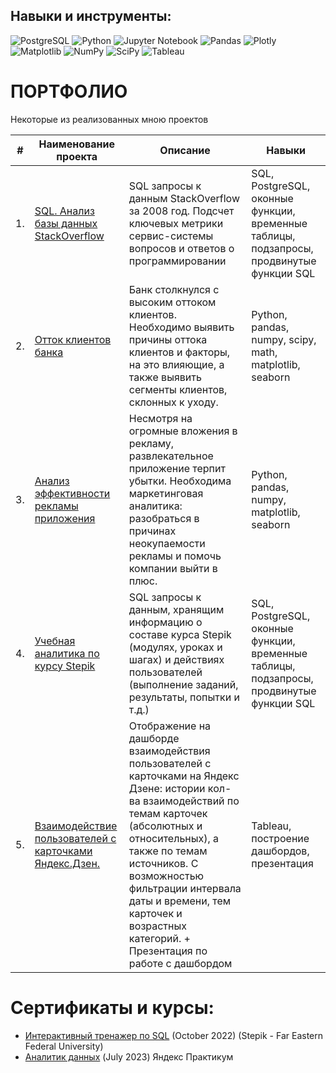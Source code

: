 
## Навыки и инструменты: 

![PostgreSQL](https://img.shields.io/badge/postgres-%23316192.svg?style=for-the-badge&logo=postgresql&logoColor=white) ![Python](https://img.shields.io/badge/python-3670A0?style=for-the-badge&logo=python&logoColor=ffdd54) ![Jupyter Notebook](https://img.shields.io/badge/jupyter-%23FA0F00.svg?style=for-the-badge&logo=jupyter&logoColor=white) ![Pandas](https://img.shields.io/badge/pandas-%23150458.svg?style=for-the-badge&logo=pandas&logoColor=white)
![Plotly](https://img.shields.io/badge/Plotly-%233F4F75.svg?style=for-the-badge&logo=plotly&logoColor=white) ![Matplotlib](https://img.shields.io/badge/Matplotlib-%23ffffff.svg?style=for-the-badge&logo=Matplotlib&logoColor=black) ![NumPy](https://img.shields.io/badge/numpy-%23013243.svg?style=for-the-badge&logo=numpy&logoColor=white) ![SciPy](https://img.shields.io/badge/SciPy-%230C55A5.svg?style=for-the-badge&logo=scipy&logoColor=%white) ![Tableau](https://camo.githubusercontent.com/1b1a1740cefbf2af3fa3573461dfaa66f314a9c10671d00293060d455e1659a3/68747470733a2f2f696d672e736869656c64732e696f2f62616467652f5461626c6561752d4539373632373f7374796c653d666f722d7468652d6261646765266c6f676f3d5461626c656175266c6f676f436f6c6f723d7768697465)      
# ПОРТФОЛИО
Некоторые из реализованных мною проектов

| #  | Наименование проекта | Описание | Навыки |
|----|--------------------------|-------------|---------------|
| 1. |[SQL. Анализ базы данных StackOverflow](https://github.com/natellaful/Portfolio/blob/main/SQL%20запросы/SQL%20запросы%20к%20БД%20StackOverFlow%20.sql)| SQL запросы к данным StackOverflow за 2008 год. Подсчет ключевых метрики сервис-системы вопросов и ответов о программировании  |SQL, PostgreSQL, оконные функции, временные таблицы, подзапросы, продвинутые функции SQL|
| 2. | [Отток клиентов банка](https://github.com/natellaful/Portfolio/tree/main/Отток%20клиентов%20банка) | Банк столкнулся с высоким оттоком клиентов. Необходимо выявить причины оттока клиентов  и факторы, на это влияющие, а также выявить сегменты клиентов, склонных к уходу. | Python, pandas, numpy, scipy, math, matplotlib, seaborn |
| 3. | [Анализ эффективности рекламы приложения](https://github.com/natellaful/Portfolio/tree/main/Анализ%20эффективности%20рекламы%20приложения) | Несмотря на огромные вложения в рекламу, развлекательное приложение терпит убытки. Необходима маркетинговая аналитика: разобраться в причинах неокупаемости рекламы и помочь компании выйти в плюс. | Python, pandas, numpy, matplotlib, seaborn | 
| 4. |[Учебная аналитика по курсу Stepik](https://github.com/natellaful/Portfolio/blob/main/SQL%20запросы/SQL%20БД%20%22Учебная%20аналитика%20по%20курсу%22.sql)| SQL запросы к данным, хранящим информацию о составе курса Stepik (модулях, уроках и шагах) и действиях пользователей (выполнение заданий, результаты, попытки и т.д.)  | SQL, PostgreSQL, оконные функции, временные таблицы, подзапросы, продвинутые функции SQL |
| 5. |[Взаимодействие пользователей с карточками Яндекс.Дзен.](https://github.com/natellaful/Portfolio/tree/main/Взаимодействие%20с%20карточками%20Дзен) |   Отображение на дашборде взаимодействия пользователей с карточками на Яндекс Дзене: истории кол-ва взаимодействий по темам карточек (абсолютных и относительных), а также по темам источников. С возможностью фильтрации интервала даты и времени, тем карточек и возрастных категорий. + Презентация по работе с дашбордом | Tableau, построение дашбордов, презентация |





# Сертификаты и курсы:

- [Интерактивный тренажер по SQL](https://stepik.org/cert/1699699) (October 2022) (Stepik - Far Eastern Federal University)
- [Аналитик данных](https://github.com/natellaful/Portfolio/blob/main/Сертификат%20%22Аналитик%20данных%22%20Яндекс%20Практикум.pdf) (July 2023) Яндекс Практикум 
